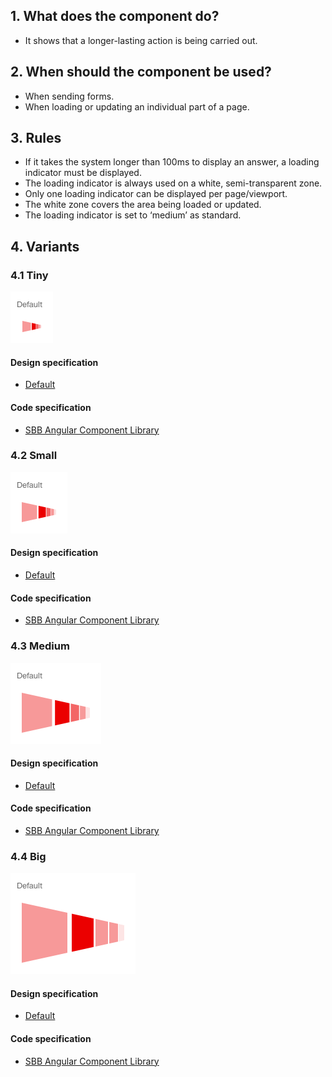 ## 1. What does the component do?
* It shows that a longer-lasting action is being carried out.


## 2. When should the component be used?
* When sending forms.
* When loading or updating an individual part of a page.


## 3. Rules
* If it takes the system longer than 100ms to display an answer, a loading indicator must be displayed.
* The loading indicator is always used on a white, semi-transparent zone.
* Only one loading indicator can be displayed per page/viewport.
* The white zone covers the area being loaded or updated.
* The loading indicator is set to ‘medium’ as standard.


## 4. Variants
### 4.1 Tiny
![Image of the loading indicator component in the tiny variant](https://raw.githubusercontent.com/sbb-design-systems/design-system-webapp-documentation/master/documentation/components/loadingindicator/images/Loadingindicator_Tiny.png 'class: image')

#### Design specification
*   [Default](https://www.sketch.com/s/58b25e4c-bf9c-4f74-973f-503538fcbea2/a/0KA7rO#Inspector)

#### Code specification
* [SBB Angular Component Library](https://angular.app.sbb.ch/angular/components/loading?variant=lean)

### 4.2 Small
![Image of the loading indicator in the small variant](https://raw.githubusercontent.com/sbb-design-systems/design-system-webapp-documentation/master/documentation/components/loadingindicator/images/Loadingindicator_Small.png 'class: image')

#### Design specification
*   [Default](https://www.sketch.com/s/58b25e4c-bf9c-4f74-973f-503538fcbea2/a/lVRG54#Inspector)

#### Code specification
* [SBB Angular Component Library](https://angular.app.sbb.ch/angular/components/loading?variant=lean)

### 4.3 Medium 
![Image of the loading indicator component in the medium variant](https://raw.githubusercontent.com/sbb-design-systems/design-system-webapp-documentation/master/documentation/components/loadingindicator/images/Loadingindicator_Medium.png 'class: image')

#### Design specification
*   [Default](https://www.sketch.com/s/58b25e4c-bf9c-4f74-973f-503538fcbea2/a/kpKQ59#Inspector)

#### Code specification
* [SBB Angular Component Library](https://angular.app.sbb.ch/angular/components/loading?variant=lean)

### 4.4 Big
![Image of the loading indicator component in the big variant](https://raw.githubusercontent.com/sbb-design-systems/design-system-webapp-documentation/master/documentation/components/loadingindicator/images/Loadingindicator_Big.png 'class: image')

#### Design specification
*   [Default](https://www.sketch.com/s/58b25e4c-bf9c-4f74-973f-503538fcbea2/a/owMD5x#Inspector)

#### Code specification
* [SBB Angular Component Library](https://angular.app.sbb.ch/angular/components/loading?variant=lean)
